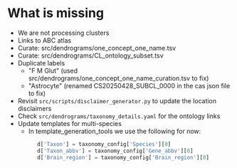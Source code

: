# What is missing

- We are not processing clusters
- Links to ABC atlas
- Curate: src/dendrograms/one_concept_one_name.tsv
- Curate: src/dendrograms/CL_ontology_subset.tsv
- Duplicate labels 
  - "F M Glut" (used src/dendrograms/one_concept_one_name_curation.tsv to fix)
  - "Astrocyte" (renamed CS20250428_SUBCL_0000 in the cas json file to fix)
- Revisit `src/scripts/disclaimer_generator.py` to update the location disclaimers
- Check `src/dendrograms/taxonomy_details.yaml` for the ontology links
- Update templates for multi-species
  - In template_generation_tools we use the following for now:
  ```python
        d['Taxon'] = taxonomy_config['Species'][0]
        d['Taxon_abbv'] = taxonomy_config['Gene_abbv'][0]
        d['Brain_region'] = taxonomy_config['Brain_region'][0]
  ```
